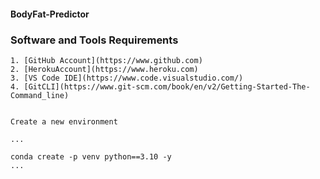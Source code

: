 #### BodyFat-Predictor

### Software and Tools Requirements


    1. [GitHub Account](https://www.github.com)
    2. [HerokuAccount](https://www.heroku.com)
    3. [VS Code IDE](https://www.code.visualstudio.com/)
    4. [GitCLI](https://www.git-scm.com/book/en/v2/Getting-Started-The-Command_line)


    Create a new environment 

    ...
    
    conda create -p venv python==3.10 -y
    ...
